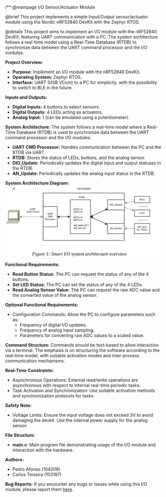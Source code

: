 /**
 @mainpage I/O Sensor/Actuator Module

 @brief This project implements a simple Input/Output sensor/actuator module using the Nordic nRF52840 DevKit with the Zephyr RTOS.

 @details This project aims to implement an I/O module with the nRF52840 DevKit, featuring UART communication with a PC. The system architecture follows a real-time model using a Real-Time Database (RTDB) to synchronize data between the UART command processor and the I/O modules.

 <b>Project Overview:</b>
 - <b>Purpose:</b> Implement an I/O module with the nRF52840 DevKit.
 - <b>Operating System:</b> Zephyr RTOS.
 - <b>Interface:</b> UART (USB VCom) to a PC for simplicity, with the possibility to switch to BLE in the future.

 <b>Inputs and Outputs:</b>
 - <b>Digital Inputs:</b> 4 buttons to select sensors.
 - <b>Digital Outputs:</b> 4 LEDs acting as actuators.
 - <b>Analog Input:</b> 1 (can be emulated using a potentiometer).

 <b>System Architecture:</b>
 The system follows a real-time model where a Real-Time Database (RTDB) is used to synchronize data between the UART command processor and the I/O modules:
 - <b>UART CMD Processor:</b> Handles communication between the PC and the RTDB via UART.
 - <b>RTDB:</b> Stores the status of LEDs, buttons, and the analog sensor.
 - <b>DIO_Update:</b> Periodically updates the digital input and output statuses in the RTDB.
 - <b>AN_Update:</b> Periodically updates the analog input status in the RTDB.

 <b>System Architecture Diagram:</b><br>
 <img src="https://github.com/pisko19/SETR/blob/19e909e65e64cdf18ef0f9a9eee19c59e993592a/Assignement04/doc/images/schematic.png" alt="System Architecture" style="width: 600px;"/>

 <b>Functional Requirements:</b>
 - <b>Read Button Status:</b> The PC can request the status of any of the 4 buttons.
 - <b>Set LED Status:</b> The PC can set the status of any of the 4 LEDs.
 - <b>Read Analog Sensor Value:</b> The PC can request the raw ADC value and the converted value of the analog sensor.

 <b>Optional Functional Requirements:</b>
 - Configuration Commands: Allow the PC to configure parameters such as:
   - Frequency of digital I/O updates.
   - Frequency of analog input sampling.
   - Parameters for converting raw ADC values to a scaled value.

 <b>Command Structure:</b>
 Commands should be text-based to allow interaction via a terminal. The emphasis is on structuring the software according to the real-time model, with suitable activation modes and inter-process communication mechanisms.

 <b>Real-Time Constraints:</b>
 - Asynchronous Operations: External read/write operations are asynchronous with respect to internal real-time periodic tasks.
 - Task Activation and Synchronization: Use suitable activation methods and synchronization protocols for tasks.

 <b>Safety Note:</b>
 - Voltage Limits: Ensure the input voltage does not exceed 3V to avoid damaging the devkit. Use the internal power supply for the analog sensor.

 <b>File Structure:</b>
 - **main.c**: Main program file demonstrating usage of the I/O module and interaction with the hardware.

 <b>Authors:</b>
 - Pedro Afonso (104206)
 - Carlos Teixeira (103187)

 <b>Bug Reports:</b>
 If you encounter any bugs or issues while using this I/O module, please report them [here](https://github.com/pisko19/SETR/issues).


